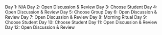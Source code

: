 Day 1: N/A
Day 2: Open Discussion & Review
Day 3: Choose Student
Day 4: Open Discussion & Review
Day 5: Choose Group
Day 6: Open Discussion & Review
Day 7: Open Discussion & Review
Day 8: Morning Ritual
Day 9: Choose Student
Day 10: Choose Student
Day 11: Open Discussion & Review
Day 12: Open Discussion & Review

